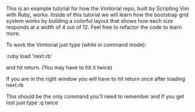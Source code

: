 This is an example tutorial for how the Vimtorial repo, built by Scripting Vim with Ruby, works. Inside of this tutorial we will learn how the bootstrap grid system works by building a colorful layout that shows how each size responds at a width of 4 out of 12. Feel free to refactor the code to learn more.


To work the Vimtorial just type (while in command mode):

:ruby load 'next.rb'

and hit return. (You may have to hit it twice)

If you are in the right window you will have to hit return once after loading next.rb

This should be the only command you'll need to remember and if you get lost just type :q twice

